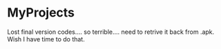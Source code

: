 # MyProjects

Lost final version codes.... so terrible.... need to retrive it back from .apk.
Wish I have time to do that.
